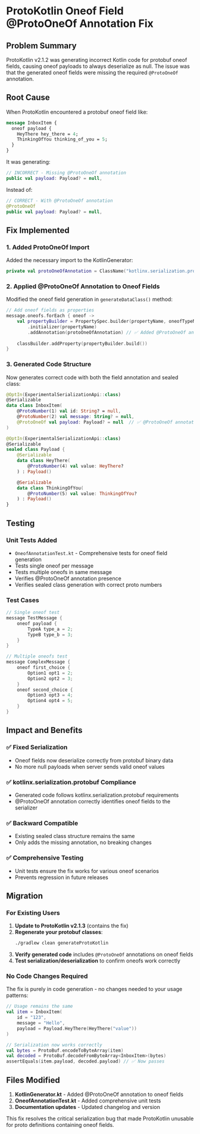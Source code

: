 # ProtoKotlin Oneof Field @ProtoOneOf Annotation Fix

## Problem Summary

ProtoKotlin v2.1.2 was generating incorrect Kotlin code for protobuf oneof fields, causing oneof payloads to always deserialize as null. The issue was that the generated oneof fields were missing the required `@ProtoOneOf` annotation.

## Root Cause

When ProtoKotlin encountered a protobuf oneof field like:

```protobuf
message InboxItem {
  oneof payload {
    HeyThere hey_there = 4;
    ThinkingOfYou thinking_of_you = 5;
  }
}
```

It was generating:

```kotlin
// INCORRECT - Missing @ProtoOneOf annotation
public val payload: Payload? = null,
```

Instead of:

```kotlin
// CORRECT - With @ProtoOneOf annotation  
@ProtoOneOf
public val payload: Payload? = null,
```

## Fix Implemented

### 1. Added ProtoOneOf Import
Added the necessary import to the KotlinGenerator:

```kotlin
private val protoOneOfAnnotation = ClassName("kotlinx.serialization.protobuf", "ProtoOneOf")
```

### 2. Applied @ProtoOneOf Annotation to Oneof Fields
Modified the oneof field generation in `generateDataClass()` method:

```kotlin
// Add oneof fields as properties
message.oneofs.forEach { oneof ->
    val propertyBuilder = PropertySpec.builder(propertyName, oneofTypeName.copy(nullable = true))
        .initializer(propertyName)
        .addAnnotation(protoOneOfAnnotation) // ✅ Added @ProtoOneOf annotation
    
    classBuilder.addProperty(propertyBuilder.build())
}
```

### 3. Generated Code Structure

Now generates correct code with both the field annotation and sealed class:

```kotlin
@OptIn(ExperimentalSerializationApi::class)
@Serializable
data class InboxItem(
    @ProtoNumber(1) val id: String? = null,
    @ProtoNumber(2) val message: String? = null,
    @ProtoOneOf val payload: Payload? = null  // ✅ @ProtoOneOf annotation added
)

@OptIn(ExperimentalSerializationApi::class)
@Serializable
sealed class Payload {
    @Serializable
    data class HeyThere(
        @ProtoNumber(4) val value: HeyThere?
    ) : Payload()

    @Serializable  
    data class ThinkingOfYou(
        @ProtoNumber(5) val value: ThinkingOfYou?
    ) : Payload()
}
```

## Testing

### Unit Tests Added
- `OneofAnnotationTest.kt` - Comprehensive tests for oneof field generation
- Tests single oneof per message
- Tests multiple oneofs in same message  
- Verifies @ProtoOneOf annotation presence
- Verifies sealed class generation with correct proto numbers

### Test Cases
```kotlin
// Single oneof test
message TestMessage {
    oneof payload {
        TypeA type_a = 2;
        TypeB type_b = 3; 
    }
}

// Multiple oneofs test
message ComplexMessage {
    oneof first_choice {
        Option1 opt1 = 2;
        Option2 opt2 = 3;
    }
    oneof second_choice {
        Option3 opt3 = 4;
        Option4 opt4 = 5;
    }
}
```

## Impact and Benefits

### ✅ **Fixed Serialization**
- Oneof fields now deserialize correctly from protobuf binary data
- No more null payloads when server sends valid oneof values

### ✅ **kotlinx.serialization.protobuf Compliance**
- Generated code follows kotlinx.serialization.protobuf requirements
- @ProtoOneOf annotation correctly identifies oneof fields to the serializer

### ✅ **Backward Compatible**
- Existing sealed class structure remains the same
- Only adds the missing annotation, no breaking changes

### ✅ **Comprehensive Testing**
- Unit tests ensure the fix works for various oneof scenarios
- Prevents regression in future releases

## Migration

### For Existing Users
1. **Update to ProtoKotlin v2.1.3** (contains the fix)
2. **Regenerate your protobuf classes**:
   ```bash
   ./gradlew clean generateProtoKotlin
   ```
3. **Verify generated code** includes `@ProtoOneOf` annotations on oneof fields
4. **Test serialization/deserialization** to confirm oneofs work correctly

### No Code Changes Required
The fix is purely in code generation - no changes needed to your usage patterns:

```kotlin
// Usage remains the same
val item = InboxItem(
    id = "123",
    message = "Hello",
    payload = Payload.HeyThere(HeyThere("value"))
)

// Serialization now works correctly  
val bytes = ProtoBuf.encodeToByteArray(item)
val decoded = ProtoBuf.decodeFromByteArray<InboxItem>(bytes)
assertEquals(item.payload, decoded.payload) // ✅ Now passes
```

## Files Modified

1. **KotlinGenerator.kt** - Added @ProtoOneOf annotation to oneof fields
2. **OneofAnnotationTest.kt** - Added comprehensive unit tests 
3. **Documentation updates** - Updated changelog and version

This fix resolves the critical serialization bug that made ProtoKotlin unusable for proto definitions containing oneof fields.